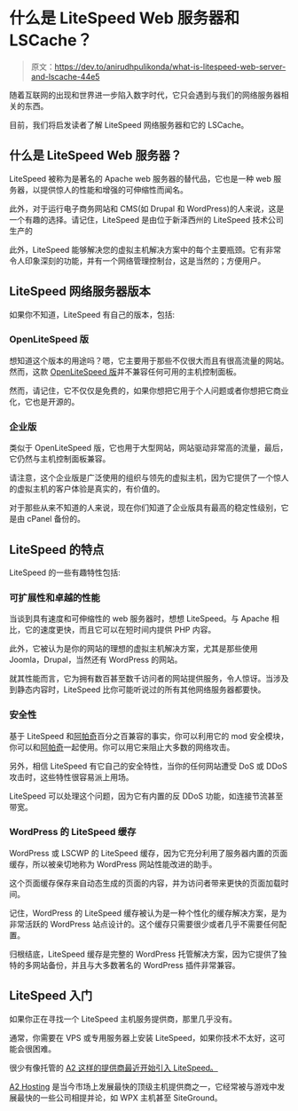 # 什么是 LiteSpeed Web 服务器和 LSCache？

> 原文：<https://dev.to/anirudhpulikonda/what-is-litespeed-web-server-and-lscache-44e5>

随着互联网的出现和世界进一步陷入数字时代，它只会遇到与我们的网络服务器相关的东西。

目前，我们将启发读者了解 LiteSpeed 网络服务器和它的 LSCache。

## 什么是 LiteSpeed Web 服务器？

LiteSpeed 被称为是著名的 Apache web 服务器的替代品，它也是一种 web 服务器，以提供惊人的性能和增强的可伸缩性而闻名。

此外，对于运行电子商务网站和 CMS(如 Drupal 和 WordPress)的人来说，这是一个有趣的选择。请记住，LiteSpeed 是由位于新泽西州的 LiteSpeed 技术公司生产的

此外，LiteSpeed 能够解决您的虚拟主机解决方案中的每个主要瓶颈。它有非常令人印象深刻的功能，并有一个网络管理控制台，这是当然的；方便用户。

## LiteSpeed 网络服务器版本

如果你不知道，LiteSpeed 有自己的版本，包括:

### OpenLiteSpeed 版

想知道这个版本的用途吗？嗯，它主要用于那些不仅很大而且有很高流量的网站。然而，这款 [OpenLiteSpeed 版](https://openlitespeed.org/)并不兼容任何可用的主机控制面板。

然而，请记住，它不仅仅是免费的，如果你想把它用于个人问题或者你想把它商业化，它也是开源的。

### 企业版

类似于 OpenLiteSpeed 版，它也用于大型网站，网站驱动非常高的流量，最后，它仍然与主机控制面板兼容。

请注意，这个企业版是广泛使用的组织与领先的虚拟主机，因为它提供了一个惊人的虚拟主机的客户体验是真实的，有价值的。

对于那些从来不知道的人来说，现在你们知道了企业版具有最高的稳定性级别，它是由 cPanel 备份的。

## LiteSpeed 的特点

LiteSpeed 的一些有趣特性包括:

### 可扩展性和卓越的性能

当谈到具有速度和可伸缩性的 web 服务器时，想想 LiteSpeed。与 Apache 相比，它的速度更快，而且它可以在短时间内提供 PHP 内容。

此外，它被认为是你的网站的理想的虚拟主机解决方案，尤其是那些使用 Joomla，Drupal，当然还有 WordPress 的网站。

就其性能而言，它为拥有数百甚至数千访问者的网站提供服务，令人惊讶。当涉及到静态内容时，LiteSpeed 比你可能听说过的所有其他网络服务器都要快。

### 安全性

基于 LiteSpeed 和[阿帕奇](http://apache.org/)百分之百兼容的事实，你可以利用它的 mod 安全模块，你可以和[阿帕奇](http://apache.org/)一起使用。你可以用它来阻止大多数的网络攻击。

另外，相信 LiteSpeed 有它自己的安全特性，当你的任何网站遭受 DoS 或 DDoS 攻击时，这些特性很容易派上用场。

LiteSpeed 可以处理这个问题，因为它有内置的反 DDoS 功能，如连接节流甚至带宽。

### WordPress 的 LiteSpeed 缓存

WordPress 或 LSCWP 的 LiteSpeed 缓存，因为它充分利用了服务器内置的页面缓存，所以被亲切地称为 WordPress 网站性能改进的助手。

这个页面缓存保存来自动态生成的页面的内容，并为访问者带来更快的页面加载时间。

记住，WordPress 的 LiteSpeed 缓存被认为是一种个性化的缓存解决方案，是为非常活跃的 WordPress 站点设计的。这个缓存只需要很少或者几乎不需要任何配置。

归根结底，LiteSpeed 缓存是完整的 WordPress 托管解决方案，因为它提供了独特的多网站备份，并且与大多数著名的 WordPress 插件非常兼容。

## LiteSpeed 入门

如果你正在寻找一个 LiteSpeed 主机服务提供商，那里几乎没有。

通常，你需要在 VPS 或专用服务器上安装 LiteSpeed，如果你技术不太好，这可能会很困难。

很少有像托管的 [A2 这样的提供商最近开始引入 LiteSpeed。](https://anirudh.digital/a2-hosting-review/)

[A2 Hosting](https://anirudh.digital/a2-hosting-review/) 是当今市场上发展最快的顶级主机提供商之一，它经常被与游戏中发展最快的一些公司相提并论，如 WPX 主机甚至 SiteGround。